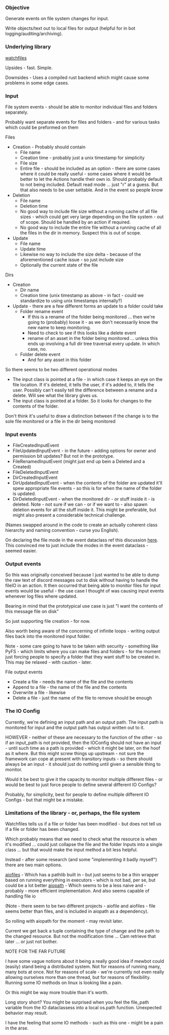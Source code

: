 
### Objective

Generate events on file system changes for input.

Write objects/text out to local files for output (helpful for in bot logging/auditing/archiving).

### Underlying library

[watchfiles][1]

Upsides - fast. Simple.

Downsides - Uses a compiled rust backend which might cause some problems in some edge cases.

### Input

File system events - should be able to monitor individual files and folders separately.

Probably want separate events for files and folders - and for various tasks which could be preformed on them

Files

* Creation - Probably should contain
  * File name
  * Creation time - probably just a unix timestamp for simplicity
  * File size
  * Entire file - should be included as an option - there are some cases where it could be really useful - some cases where it would be better to let the Actions handle their own io. Should probably default to not being included. Default read mode ... just "r" at a guess. But that also needs to be user settable. And in the event so people know
* Deletion
  * File name
  * Deletion time
  * No good way to include file size without a running cache of all file sizes - which could get very large depending on the file system - out of scope. Should be handled by an action if required.
  * No good way to include the entire file without a running cache of all the files in the dir in memory. Suspect this is out of scope.
* Update
  * File name
  * Update time
  * Likewise no way to include the size delta - because of the aforementioned cache issue - so just include size
  * Optionally the current state of the file

Dirs

* Creation
  * Dir name
  * Creation time (unix timestamp as above - in fact - could we standardize to using unix timestamps internally?)
* Update - there are a few different forms an update to a folder could take
  * Folder rename event
    * If this is a rename of the folder being monitored ... then we're going to (probably) loose it - as we don't necessarily know the new name to keep monitoring.
    * Need to check to see if this looks like a delete event
    * rename of an asset in the folder being monitored ... unless this ends up involving a full dir tree traversal every update. In which case, no.
  * Folder delete event
    * And for any asset in this folder

So there seems to be two different operational modes
 * The input class is pointed at a file - in which case it keeps an eye on the file location. If it's deleted, it tells the user, if it's added to, it tells the user. Possibly can't easily tell the difference between a rename and a delete. Will see what the library gives us.
 * The input class is pointed at a folder. So it looks for changes to the contents of the folder.

Don't think it's useful to draw a distinction between if the change is to the sole file monitored or a file in the dir being monitored

### Input events

 - FileCreatedInputEvent
 - FileUpdatedInputEvent - in the future - adding options for owner and permission bit updates? But not in the prototype.
 - FileRenamedInputEvent (might just end up bein a Deleted and a Created)
 - FileDeletedInputEvent
 - DirCreatedInputEvent
 - DirUpdatedInputEvent - when the contents of the folder are updated it'll spew appropriate file events - so this is for when the name of the folder is updated.
 - DirDeletedInputEvent - when the monitored dir - or stuff inside it - is deleted. Note - not sure if we can - or if we want to - also spawn deletion events for all the stuff inside it. This might be preferable, but might also present a considerable technical challenge.

(Names swapped around in the code to create an actually coherent class hierarchy and naming convention - curse you English).

On declaring the file mode in the event dataclass ref this discussion [here][2]. This convinced me to just include the modes in the event dataclass - seemed easier.

### Output events

So this was originally conceived because I just wanted to be able to dump the raw text of discord messages out to disk without having to handle the fileIO in an action. It then occurred that being able to monitor files for input events would be useful - the use case I thought of was causing input events whenever log files where updated.

Bearing in mind that the prototypical use case is just "I want the contents of this message file on disk"

So just supporting file creation - for now.

Also worth being aware of the concerning of infinite loops - writing output files back into the monitored input folder.

Note - some care going to have to be taken with security - something like PyFS - which limits where you can make files and folders - for the moment just forcing people to specify a folder that they want stuff to be created in.
This may be relaxed - with caution - later.

File output events
* Create a file - needs the name of the file and the contents
* Append to a file - the name of the file and the contents
* Overwrite a file - likewise
* Delete a file - just the name of the file to remove should be enough

### The IO Config

Currently, we're defining an input path and an output path. The input path is monitored for input and the output path has output written out to it.

HOWEVER - neither of these are necessary to the function of the other - so if an input_path is not provided, then the IOConfig should not have an input - until such time as a path is provided - which it might be later, on the hoof as it where. But this might screw things up upstream - not sure the framework can cope at present with transitory inputs - so there should always be an input - it should just do nothing until given a sensible thing to monitor.

Would it be best to give it the capacity to monitor multiple different files - or would be best to just force people to define several different IO Configs?

Probably, for simplicity, best for people to define multiple different IO Configs - but that might be a mistake.

### Limitations of the library - or, perhaps, the file system

Watchfiles tells us if a file or folder has been modified - but does not tell us if a file or folder has been changed.

Which probably means that we need to check what the resource is when it's modified ... could just collapse the file and the folder Inputs into a single class ... but that would make the input method a bit less helpful.

Instead - after some research (and some "implementing it badly myself") there are two main options.

[aiofiles][3] - Which has a pathlib built in - but just seems to be a thin wrapper based on running everything in executors - which is not bad, per se, but could be a lot better
[aiopath][4] - Which seems to be a less naive and - probably - more efficient implementation. And also seems capable of handling file io

(Note - there seem to be two different projects - aiofile and aiofiles - file seems better than files, and is included in aiopath as a dependency).

So rolling with aiopath for the moment - may revisit later.

Current we get back a tuple containing the type of change and the path to the changed resource. But not the modification time ... 
Cam retrieve that later ... or just not bother.


NOTE FOR THE FAR FUTURE

I have some vague notions about it being a really good idea if mewbot could (easily) stand being a distributed system. Not for reasons of running many, many bots at once. Not for reasons of scale - we're currently not even really allowing ourselves more than one thread, but for reasons of flexibility. Running some IO methods on linux is looking like a pain.

Or this might be way more trouble than it's worth.

Long story short? You might be surprised when you feel the file_path variable from the IO dataclassess into a local os.path function.
Unexpected behavior may result.

I have the feeling that some IO methods - such as this one - might be a pain in the arse.




[1]: https://github.com/samuelcolvin/watchfiles "Watchfiles"
[2]: https://discuss.python.org/t/enum-for-open-modes/2445/4 "File mode enum discussion"
[3]: https://github.com/Tinche/aiofiles "aiofiles"
[4]: https://github.com/alexdelorenzo/aiopath "aiopath"